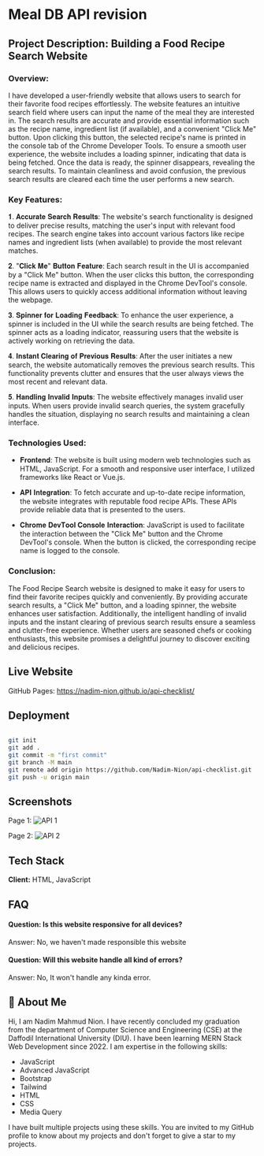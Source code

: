 
# Meal DB API revision

## Project Description: Building a Food Recipe Search Website

### Overview:
I have developed a user-friendly website that allows users to search for their favorite food recipes effortlessly. The website features an intuitive search field where users can input the name of the meal they are interested in. The search results are accurate and provide essential information such as the recipe name, ingredient list (if available), and a convenient "Click Me" button. Upon clicking this button, the selected recipe's name is printed in the console tab of the Chrome Developer Tools. To ensure a smooth user experience, the website includes a loading spinner, indicating that data is being fetched. Once the data is ready, the spinner disappears, revealing the search results. To maintain cleanliness and avoid confusion, the previous search results are cleared each time the user performs a new search.

### Key Features:

𝟏. 𝐀𝐜𝐜𝐮𝐫𝐚𝐭𝐞 𝐒𝐞𝐚𝐫𝐜𝐡 𝐑𝐞𝐬𝐮𝐥𝐭𝐬: The website's search functionality is designed to deliver precise results, matching the user's input with relevant food recipes. The search engine takes into account various factors like recipe names and ingredient lists (when available) to provide the most relevant matches.

𝟐. "𝐂𝐥𝐢𝐜𝐤 𝐌𝐞" 𝐁𝐮𝐭𝐭𝐨𝐧 𝐅𝐞𝐚𝐭𝐮𝐫𝐞: Each search result in the UI is accompanied by a "Click Me" button. When the user clicks this button, the corresponding recipe name is extracted and displayed in the Chrome DevTool's console. This allows users to quickly access additional information without leaving the webpage.

𝟑. 𝐒𝐩𝐢𝐧𝐧𝐞𝐫 𝐟𝐨𝐫 𝐋𝐨𝐚𝐝𝐢𝐧𝐠 𝐅𝐞𝐞𝐝𝐛𝐚𝐜𝐤: To enhance the user experience, a spinner is included in the UI while the search results are being fetched. The spinner acts as a loading indicator, reassuring users that the website is actively working on retrieving the data.

𝟒. 𝐈𝐧𝐬𝐭𝐚𝐧𝐭 𝐂𝐥𝐞𝐚𝐫𝐢𝐧𝐠 𝐨𝐟 𝐏𝐫𝐞𝐯𝐢𝐨𝐮𝐬 𝐑𝐞𝐬𝐮𝐥𝐭𝐬: After the user initiates a new search, the website automatically removes the previous search results. This functionality prevents clutter and ensures that the user always views the most recent and relevant data.

𝟓. 𝐇𝐚𝐧𝐝𝐥𝐢𝐧𝐠 𝐈𝐧𝐯𝐚𝐥𝐢𝐝 𝐈𝐧𝐩𝐮𝐭𝐬: The website effectively manages invalid user inputs. When users provide invalid search queries, the system gracefully handles the situation, displaying no search results and maintaining a clean interface.

### Technologies Used:

* 𝐅𝐫𝐨𝐧𝐭𝐞𝐧𝐝: The website is built using modern web technologies such as HTML, JavaScript. For a smooth and responsive user interface, I utilized frameworks like React or Vue.js.

* 𝐀𝐏𝐈 𝐈𝐧𝐭𝐞𝐠𝐫𝐚𝐭𝐢𝐨𝐧: To fetch accurate and up-to-date recipe information, the website integrates with reputable food recipe APIs. These APIs provide reliable data that is presented to the users.

* 𝐂𝐡𝐫𝐨𝐦𝐞 𝐃𝐞𝐯𝐓𝐨𝐨𝐥 𝐂𝐨𝐧𝐬𝐨𝐥𝐞 𝐈𝐧𝐭𝐞𝐫𝐚𝐜𝐭𝐢𝐨𝐧: JavaScript is used to facilitate the interaction between the "Click Me" button and the Chrome DevTool's console. When the button is clicked, the corresponding recipe name is logged to the console.

### Conclusion:
The Food Recipe Search website is designed to make it easy for users to find their favorite recipes quickly and conveniently. By providing accurate search results, a "Click Me" button, and a loading spinner, the website enhances user satisfaction. Additionally, the intelligent handling of invalid inputs and the instant clearing of previous search results ensure a seamless and clutter-free experience. Whether users are seasoned chefs or cooking enthusiasts, this website promises a delightful journey to discover exciting and delicious recipes.


## Live Website

GitHub Pages: https://nadim-nion.github.io/api-checklist/

## Deployment

```bash

git init
git add .
git commit -m "first commit"
git branch -M main
git remote add origin https://github.com/Nadim-Nion/api-checklist.git
git push -u origin main

```
## Screenshots

 Page 1:
![API 1](https://github.com/Nadim-Nion/api-checklist/assets/60613933/083f2446-70d6-440b-97b1-d8c3efe2c613)

Page 2:
![API 2](https://github.com/Nadim-Nion/api-checklist/assets/60613933/45738ca5-9f0a-477e-a210-8485affe1eac)

## Tech Stack

**Client:** HTML, JavaScript




## FAQ

#### Question: Is this website responsive for all devices?

Answer: No, we haven't made responsible this website

#### Question: Will this website handle all kind of errors?

Answer: No, It won't handle any kinda error.


## 🚀 About Me
Hi, I am Nadim Mahmud Nion. I have recently concluded my graduation from the department of Computer Science and Engineering (CSE) at the Daffodil International University (DIU). I have been learning MERN Stack Web Development since 2022. I am expertise in the following skills:

* JavaScript
* Advanced JavaScript
* Bootstrap
* Tailwind
* HTML
* CSS
* Media Query

I have built multiple projects using these skills. You are invited to my GitHub profile to know about my projects and don't forget to give a star to my projects.

